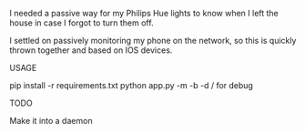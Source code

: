 I needed a passive way for my Philips Hue lights to know when I left the house in case I forgot to turn them off.

I settled on passively monitoring my phone on the network, so this is quickly thrown together and based on IOS devices.

USAGE

pip install -r requirements.txt
python app.py -m <MAC> -b <IP> 
-d / for debug

TODO

Make it into a daemon
